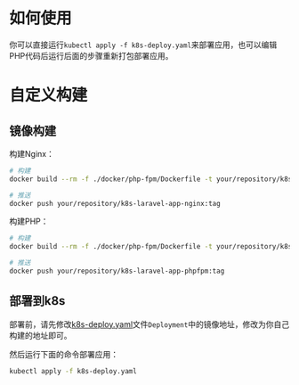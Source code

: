 # 如何使用

你可以直接运行`kubectl apply -f k8s-deploy.yaml`来部署应用，也可以编辑PHP代码后运行后面的步骤重新打包部署应用。

# 自定义构建

## 镜像构建

构建Nginx：

```bash
# 构建
docker build --rm -f ./docker/php-fpm/Dockerfile -t your/repository/k8s-laravel-app-nginx:tag .

# 推送
docker push your/repository/k8s-laravel-app-nginx:tag
```

构建PHP：

```bash
# 构建
docker build --rm -f ./docker/php-fpm/Dockerfile -t your/repository/k8s-laravel-app-phpfpm:tag .

# 推送
docker push your/repository/k8s-laravel-app-phpfpm:tag
```

## 部署到k8s

部署前，请先修改[k8s-deploy.yaml](https://github.com/yaxin-cn/k8s-laravel-app/blob/master/k8s-deploy.yaml)文件`Deployment`中的镜像地址，修改为你自己构建的地址即可。

然后运行下面的命令部署应用：

```bash
kubectl apply -f k8s-deploy.yaml
```

